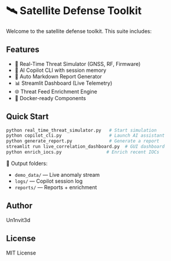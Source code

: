 # 🛰️ Satellite Defense Toolkit 
Welcome to the  satellite defense toolkit. This suite includes:

## Features

- 🔁 Real-Time Threat Simulator (GNSS, RF, Firmware)
- 🧠 AI Copilot CLI with session memory
- 📄 Auto Markdown Report Generator
- 📊 Streamlit Dashboard (Live Telemetry)
- 🌐 Threat Feed Enrichment Engine
- 🐳 Docker-ready Components

## Quick Start

```bash
python real_time_threat_simulator.py   # Start simulation
python copilot_cli.py                  # Launch AI assistant
python generate_report.py              # Generate a report
streamlit run live_correlation_dashboard.py  # GUI dashboard
python enrich_iocs.py                 # Enrich recent IOCs
```

📁 Output folders:
- `demo_data/` — Live anomaly stream
- `logs/` — Copilot session log
- `reports/` — Reports + enrichment

## Author

Un1nvit3d

## License

MIT License
